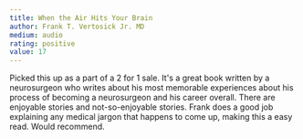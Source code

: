 ```yaml
---
title: When the Air Hits Your Brain
author: Frank T. Vertosick Jr. MD
medium: audio
rating: positive
value: 17
---
```


Picked this up as a part of a 2 for 1 sale. It's a great book written by a neurosurgeon who writes about his most memorable experiences about his process of becoming a neurosurgeon and his career overall. There are enjoyable stories and not-so-enjoyable stories. Frank does a good job explaining any medical jargon that happens to come up, making this a easy read. Would recommend.
